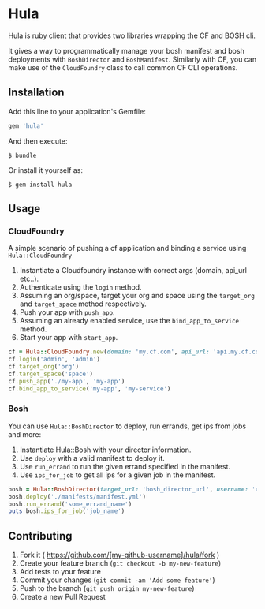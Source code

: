 # Hula

Hula is ruby client that provides two libraries wrapping the CF and BOSH cli.

It gives a way to programmatically manage your bosh manifest and bosh deployments with
`BoshDirector` and `BoshManifest`.
Similarly with CF, you can make use of the `CloudFoundry` class to call common
CF CLI operations.

## Installation

Add this line to your application's Gemfile:

```ruby
gem 'hula'
```

And then execute:

    $ bundle

Or install it yourself as:

    $ gem install hula

## Usage

### CloudFoundry

A simple scenario of pushing a cf application and binding a service using `Hula::CloudFoundry`

1. Instantiate a Cloudfoundry instance with correct args (domain, api_url etc..).
1. Authenticate using the `login` method.
1. Assuming an org/space, target your org and space using the `target_org` and `target_space` method respectively.
1. Push your app with `push_app`.
1. Assuming an already enabled service, use the `bind_app_to_service` method.
1. Start your app with `start_app`.

```ruby
cf = Hula::CloudFoundry.new(domain: 'my.cf.com', api_url: 'api.my.cf.com')
cf.login('admin', 'admin')
cf.target_org('org')
cf.target_space('space')
cf.push_app('./my-app', 'my-app')
cf.bind_app_to_service('my-app', 'my-service')
```

### Bosh

You can use `Hula::BoshDirector` to deploy, run errands, get ips from jobs and more:

1. Instantiate Hula::Bosh with your director information.
1. Use `deploy` with a valid manifest to deploy it.
1. Use `run_errand` to run the given errand specified in the manifest.
1. Use `ips_for_job` to get all ips for a given job in the manifest.

```ruby
bosh = Hula::BoshDirector(target_url: 'bosh_director_url', username: 'user',password: 'pass')
bosh.deploy('./manifests/manifest.yml')
bosh.run_errand('some_errand_name')
puts bosh.ips_for_job('job_name')
```

## Contributing

1. Fork it ( https://github.com/[my-github-username]/hula/fork )
1. Create your feature branch (`git checkout -b my-new-feature`)
1. Add tests to your feature
1. Commit your changes (`git commit -am 'Add some feature'`)
1. Push to the branch (`git push origin my-new-feature`)
1. Create a new Pull Request
